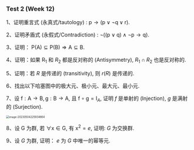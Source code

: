### Test 2 (Week 12)

1、证明重言式 (永真式/tautology) :   $\mathrm{p} \rightarrow(\mathrm{p} \vee \neg \mathrm{q} \vee \mathrm{r})$.



2、证明矛盾式 (永假式/Contradiction) :   $\neg((\mathrm{p} \vee \mathrm{q}) \wedge \neg \mathrm{p} \rightarrow \mathrm{q})$.



3、证明： $\mathrm{P}(\mathrm{A}) \subseteq \mathrm{P}(\mathrm{B}) \Rightarrow \mathrm{A} \subseteq \mathrm{B}$.





4、证明：如果 $\mathrm{R}_1$ 和 $R_2$ 都是反对称的 (Antisymmetry),  $R_1 \cap R_2$ 也是反对称的.





5、证明：若 $R$ 是传递的 (transitivity), 则 $r(R)$ 是传递的.





6、找出以下哈塞图中的极大元、极小元、最大元、最小元.





7、设 $\mathrm{f}: \mathrm{A} \rightarrow \mathrm{B}, \mathrm{g}: \mathrm{B} \rightarrow \mathrm{A}$, 且 $\mathrm{f} \circ \mathrm{g}=\mathrm{I}_A$, 证明 $f$ 是单射的 (Injection), $g$ 是满射的 (Surjection).

<img src="C:\Users\92470\AppData\Roaming\Typora\typora-user-images\image-20230504225934664.png" alt="image-20230504225934664" style="zoom:50%;" />



8、设 $\mathrm{G}$ 为群, 若 $\forall \mathrm{x} \in \mathrm{G}$, 有 $\mathrm{x}^2=e$, 证明: $G$ 为交换群.





9、设 $G$ 为群, 证明： $e$ 为 $G$ 中唯一的幂等元.